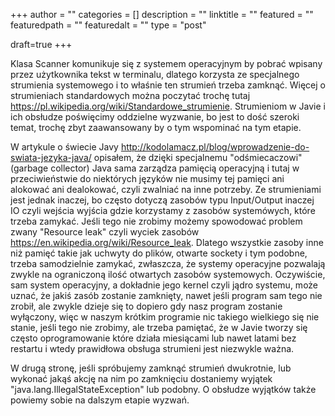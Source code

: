 +++
author = ""
categories = []
description = ""
linktitle = ""
featured = ""
featuredpath = ""
featuredalt = ""
type = "post"

draft=true
+++


Klasa Scanner komunikuje się z systemem operacyjnym by pobrać wpisany przez użytkownika tekst w terminalu, dlatego korzysta ze specjalnego strumienia systemowego i to właśnie ten strumień trzeba zamknąć. Więcej o strumieniach standardowych można poczytać trochę tutaj https://pl.wikipedia.org/wiki/Standardowe_strumienie. Strumieniom w Javie i ich obsłudze poświęcimy oddzielne wyzwanie, bo jest to dość szeroki temat, trochę zbyt zaawansowany by o tym wspominać na tym etapie.

W artykule o świecie Javy http://kodolamacz.pl/blog/wprowadzenie-do-swiata-jezyka-java/ opisałem, że dzięki specjalnemu "odśmiecaczowi" (garbage collector) Java sama zarządza pamięcią operacyjną i tutaj w przeciwieństwie do niektórych języków nie musimy tej pamięci ani alokować ani dealokować, czyli zwalniać na inne potrzeby. Ze strumieniami jest jednak inaczej, bo często dotyczą zasobów typu Input/Output inaczej IO czyli wejścia wyjścia gdzie korzystamy z zasobów systemówych, które trzeba zamykać. Jeśli tego nie zrobimy możemy spowodować problem zwany "Resource leak" czyli wyciek zasobów https://en.wikipedia.org/wiki/Resource_leak. Dlatego wszystkie zasoby inne niż pamięć takie jak uchwyty do plików, otwarte sockety i tym podobne, trzeba samodzielnie zamykać, zwłaszcza, że systemy operacyjne pozwalają zwykle na ograniczoną ilość otwartych zasobów systemowych. Oczywiście, sam system operacyjny, a dokładnie jego kernel czyli jądro systemu, może uznać, że jakiś zasób zostanie zamknięty, nawet jeśli program sam tego nie zrobił, ale zwykle dzieje się to dopiero gdy nasz program zostanie wyłączony, więc w naszym krótkim programie nic takiego wielkiego się nie stanie, jeśli tego nie zrobimy, ale trzeba pamiętać, że w Javie tworzy się często oprogramowanie które działa miesiącami lub nawet latami bez restartu i wtedy prawidłowa obsługa strumieni jest niezwykle ważna.

W drugą stronę, jeśli spróbujemy zamknąć strumień dwukrotnie, lub wykonać jakąś akcję na nim po zamknięciu dostaniemy wyjątek "java.lang.IllegalStateException" lub podobny. O obsłudze wyjątków także powiemy sobie na dalszym etapie wyzwań.


